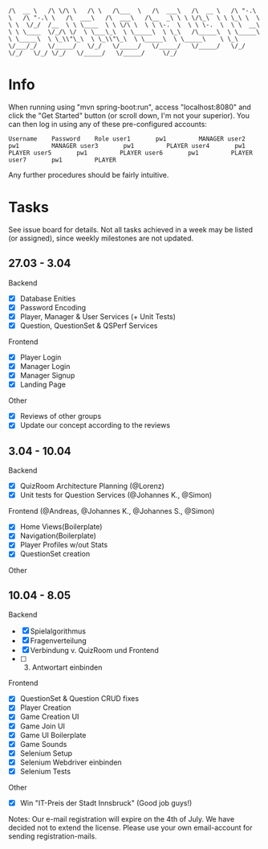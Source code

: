 `/\  __ \   /\ \/\ \   /\ \   /\___  \   /\  ___\   /\  __ \   /\ "-.\ \   /\ "-.\ \   /\  ___\   /\  ___\   /\__  _\
\ \ \/\_\  \ \ \_\ \  \ \ \  \/_/  /__  \ \ \____  \ \ \/\ \  \ \ \-.  \  \ \ \-.  \  \ \  __\   \ \ \____  \/_/\ \/ 
 \ \___\_\  \ \_____\  \ \_\   /\_____\  \ \_____\  \ \_____\  \ \_\\"\_\  \ \_\\"\_\  \ \_____\  \ \_____\    \ \_\ 
  \/___/_/   \/_____/   \/_/   \/_____/   \/_____/   \/_____/   \/_/ \/_/   \/_/ \/_/   \/_____/   \/_____/     \/_/ `


# Info
  
When running using "mvn spring-boot:run", access "localhost:8080" and click the "Get Started" button (or scroll down, I'm not your superior).
You can then log in using any of these pre-configured accounts:

`Username    Password    Role
user1       pw1         MANAGER
user2       pw1         MANAGER
user3       pw1         PLAYER
user4       pw1         PLAYER
user5       pw1         PLAYER
user6       pw1         PLAYER
user7       pw1         PLAYER`

Any further procedures should be fairly intuitive.




# Tasks

See issue board for details. Not all tasks achieved in a week may be listed (or assigned), since weekly milestones are not updated.

## 27.03 - 3.04

Backend

- [x] Database Enities
- [x] Password Encoding
- [x] Player, Manager & User Services (+ Unit Tests)
- [x] Question, QuestionSet & QSPerf Services

Frontend

- [x] Player Login
- [x] Manager Login
- [x] Manager Signup
- [x] Landing Page

Other

- [x] Reviews of other groups
- [x] Update our concept according to the reviews

## 3.04 - 10.04

Backend

- [x] QuizRoom Architecture Planning (@Lorenz)
- [x] Unit tests for Question Services (@Johannes K., @Simon)

Frontend (@Andreas, @Johannes K., @Johannes S., @Simon)

- [x] Home Views(Boilerplate)
- [x] Navigation(Boilerplate)
- [x] Player Profiles w/out Stats
- [x] QuestionSet creation

Other

## 10.04 - 8.05

Backend

- [x] Spielalgorithmus
- [x] Fragenverteilung
- [x] Verbindung v. QuizRoom und Frontend
- [ ] 3. Antwortart einbinden

Frontend

- [x] QuestionSet & Question CRUD fixes
- [x] Player Creation
- [x] Game Creation UI
- [x] Game Join UI
- [x] Game UI Boilerplate
- [x] Game Sounds
- [x] Selenium Setup
- [x] Selenium Webdriver einbinden
- [x] Selenium Tests

Other

- [x] Win "IT-Preis der Stadt Innsbruck" (Good job guys!)


Notes: Our e-mail registration will expire on the 4th of July. We have decided not to extend the license. Please use your own email-account for sending registration-mails.